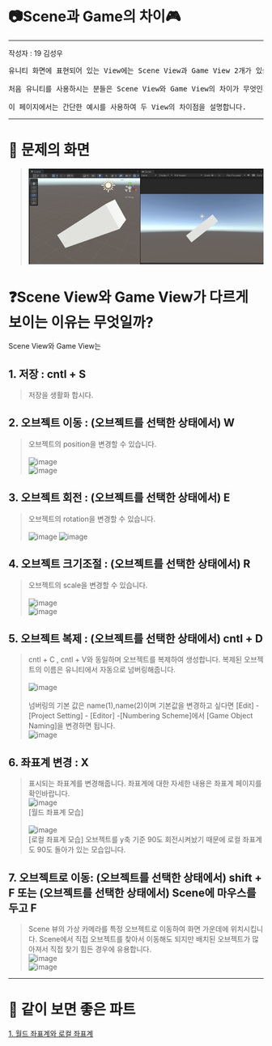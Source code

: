 # 📷Scene과 Game의 차이🎮

---
작성자 : 19 김성우

<pre>
유니티 화면에 표현되어 있는 View에는 Scene View과 Game View 2개가 있습니다. <br>
처음 유니티를 사용하시는 분들은 Scene View와 Game View의 차이가 무엇인지 궁금할 것 입니다.<br>
이 페이지에서는 간단한 예시를 사용하여 두 View의 차이점을 설명합니다.
</pre>

---
# 👀 문제의 화면
> ![image](./view_pic/view1.png)
> 
# ❓Scene View와 Game View가 다르게 보이는 이유는 무엇일까?

Scene View와 Game View는 
## 1. 저장 : cntl + S

> 저장을 생활화 합시다.

## 2. 오브젝트 이동 : (오브젝트를 선택한 상태에서) W

> 오브젝트의 position을 변경할 수 있습니다.
> <br><br>![image](./Key_Pic/W1.png)
> <br>![image](./Key_Pic/W2.png)

## 3. 오브젝트 회전 : (오브젝트를 선택한 상태에서) E

> 오브젝트의 rotation을 변경할 수 있습니다.<br><br>
> ![image](./Key_Pic/E1.png) ![image](./Key_Pic/E2.png)

## 4. 오브젝트 크기조절 : (오브젝트를 선택한 상태에서) R

> 오브젝트의 scale을 변경할 수 있습니다.
> <br><br>![image](./Key_Pic/R1.png)
> <br>![image](./Key_Pic/R2.png)

## 5. 오브젝트 복제 : (오브젝트를 선택한 상태에서) cntl + D

> cntl + C , cntl + V와 동일하며 오브젝트를 복제하여 생성합니다. 복제된 오브젝트의 이름은 유니티에서 자동으로 넘버링해줍니다. 
> <br><br>![image](./Key_Pic/cd1.png)<br><br>
> 넘버링의 기본 값은 name(1),name(2)이며 기본값을 변경하고 싶다면 [Edit] - [Project Setting] - [Editor] -[Numbering Scheme]에서 [Game Object Naming]을 변경하면 됩니다.
> <br>![image](./Key_Pic/cd2.png)

## 6. 좌표계 변경 : X

> 표시되는 좌표계를 변경해줍니다. 좌표계에 대한 자세한 내용은 좌표계 페이지를 확인바랍니다.
> <br>![image](./Key_Pic/x1.png)
> <br>[월드 좌표계 모습]<br>
> <br>![image](./Key_Pic/x2.png)
> <br>[로컬 좌표계 모습] 오브젝트를 y축 기준 90도 회전시켜놨기 때문에 로컬 좌표계도 90도 돌아가 있는 모습입니다.

## 7. 오브젝트로 이동: (오브젝트를 선택한 상태에서) shift + F 또는 (오브젝트를 선택한 상태에서) Scene에 마우스를 두고 F

> Scene 뷰의 가상 카메라를 특정 오브젝트로 이동하여 화면 가운데에 위치시킵니다.
> Scene에서 직접 오브젝트를 찾아서 이동해도 되지만 배치된 오브젝트가 많아져서 직접 찾기 힘든 경우에 유용합니다.
> <br>![image](./Key_Pic/f1.png)
> <br>![image](./Key_Pic/f2.png)

---

# 🤝 같이 보면 좋은 파트

[1. 월드 좌표계와 로컬 좌표계](https://github.com/starhome7/GG_Unity_GitHub/blob/main/3D%20Scripts/1.%20Player%20%EC%9D%B4%EB%8F%99%20%EA%B5%AC%ED%98%84%ED%95%98%EA%B8%B0/1.%20Player%20%EC%9D%B4%EB%8F%99%20%EA%B5%AC%ED%98%84%ED%95%98%EA%B8%B0.md)

